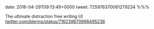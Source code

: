 date: 2016-04-29T09:13:49+0000
tweet: 725976370061279234
%%%

The ultimate distraction free writing UI [twitter.com/blerms/status/716239870998495236](https://twitter.com/blerms/status/716239870998495236)
